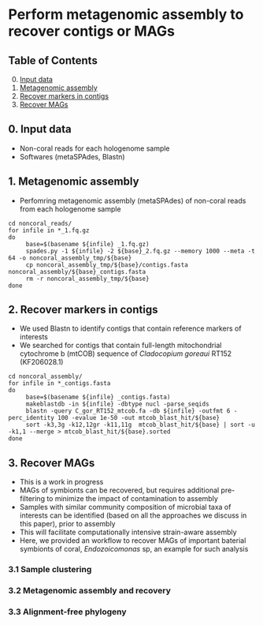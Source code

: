 # Perform metagenomic assembly to recover contigs or MAGs 

## Table of Contents
0. [Input data](#input)
1. [Metagenomic assembly](#MA)
2. [Recover markers in contigs](#generecov)
3. [Recover MAGs](#magrecov)

## 0. Input data <a name="input"></a>
- Non-coral reads for each hologenome sample
- Softwares (metaSPAdes, Blastn) 

## 1. Metagenomic assembly <a name="MA"></a>
- Perfomring metagenomic assembly (metaSPAdes) of non-coral reads from each hologenome sample

```
cd noncoral_reads/
for infile in *_1.fq.gz
do
     base=$(basename ${infile} _1.fq.gz)
     spades.py -1 ${infile} -2 ${base}_2.fq.gz --memory 1000 --meta -t 64 -o noncoral_assembly_tmp/${base}
     cp noncoral_assembly_tmp/${base}/contigs.fasta noncoral_assembly/${base}_contigs.fasta
     rm -r noncoral_assembly_tmp/${base}
done
```

## 2. Recover markers in contigs <a name="generecov"></a>
- We used Blastn to identify contigs that contain reference markers of interests
- We searched for contigs that contain full-length mitochondrial cytochrome b (mtCOB) sequence of _Cladocopium goreaui_ RT152 (KF206028.1)

```
cd noncoral_assembly/
for infile in *_contigs.fasta
do
     base=$(basename ${infile} _contigs.fasta)
     makeblastdb -in ${infile} -dbtype nucl -parse_seqids 
     blastn -query C_gor_RT152_mtcob.fa -db ${infile} -outfmt 6 -perc_identity 100 -evalue 1e-50 -out mtcob_blast_hit/${base}
     sort -k3,3g -k12,12gr -k11,11g  mtcob_blast_hit/${base} | sort -u -k1,1 --merge > mtcob_blast_hit/${base}.sorted
done
```

## 3. Recover MAGs <a name="magrecov"></a>
- This is a work in progress
- MAGs of symbionts can be recovered, but requires additional pre-filtering to minimize the impact of contamination to assembly
- Samples with similar community composition of microbial taxa of interests can be identified (based on all the approaches we discuss in this paper), prior to assembly 
- This will facilitate computationally intensive strain-aware assembly
- Here, we provided an workflow to recover MAGs of important baterial symbionts of coral, _Endozoicomonas_ sp, an example for such analysis

### 3.1 Sample clustering 
### 3.2 Metagenomic assembly and recovery 
### 3.3 Alignment-free phylogeny 














